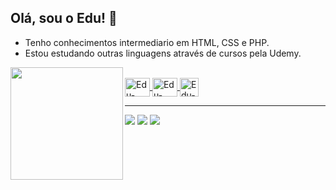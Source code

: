 ## Olá, sou o Edu! 👋
- Tenho conhecimentos intermediario em HTML, CSS e PHP.
- Estou estudando outras linguagens através de cursos pela Udemy.
<div align="center">
  <a href="https://github.com/edusribeiro">
  <img height="180em" align="left" src="https://github-readme-stats.vercel.app/api?username=edusribeiro&show_icons=true&theme=dark&include_all_commits=true&count_private=true"/>
</div>
<div style="display: inline_block"><br>
  <img align="center" alt="Edu-HTML5" height="30" width="40" src="https://cdn.jsdelivr.net/gh/devicons/devicon/icons/html5/html5-plain.svg">
  <img align="center" alt="Edu-CSS" height="30" width="40" src="https://cdn.jsdelivr.net/gh/devicons/devicon/icons/css3/css3-plain.svg">
  <img align="center" alt="Edu-GIT" height="30  width="40" src="https://cdn.jsdelivr.net/gh/devicons/devicon/icons/git/git-original.svg" />  
</div>
<hr />
<div> 
 <a href="https://discordapp.com/users/Duduzean#1215" target="_blank"><img src="https://img.shields.io/badge/Discord-7289DA?style=for-the-badge&logo=discord&logoColor=white" target="_blank"></a> 
  <a href = "mailto:edusribeirocontato@gmail.com"><img src="https://img.shields.io/badge/-Gmail-%23333?style=for-the-badge&logo=gmail&logoColor=white" target="_blank"></a>
  <a href="https://www.linkedin.com/in/eduardoribeiroo/" target="_blank"><img src="https://img.shields.io/badge/-LinkedIn-%230077B5?style=for-the-badge&logo=linkedin&logoColor=white" target="_blank"></a> 
</div>

